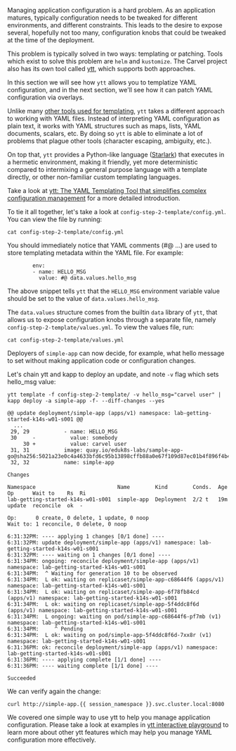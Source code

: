 Managing application configuration is a hard problem. As an application matures, typically configuration needs to be tweaked for different environments, and different constraints. This leads to the desire to expose several, hopefully not too many, configuration knobs that could be tweaked at the time of the deployment.

This problem is typically solved in two ways: templating or patching. Tools which exist to solve this problem are `helm` and `kustomize`. The Carvel project also has its own tool called [ytt](https://get-ytt.io/), which supports both approaches.

In this section we will see how `ytt` allows you to templatize YAML configuration, and in the next section, we'll see how it can patch YAML configuration via overlays.

Unlike many [other tools used for templating](https://github.com/k14s/ytt/blob/master/docs/ytt-vs-x.md#ytt-vs-x), `ytt` takes a different approach to working with YAML files. Instead of interpreting YAML configuration as plain text, it works with YAML structures such as maps, lists, YAML documents, scalars, etc. By doing so `ytt` is able to eliminate a lot of problems that plague other tools (character escaping, ambiguity, etc.).

On top that, `ytt` provides a Python-like language ([Starlark](https://github.com/bazelbuild/starlark)) that executes in a hermetic environment, making it friendly, yet more deterministic compared to intermixing a general purpose language with a template directly, or other non-familiar custom templating languages.

Take a look at [ytt: The YAML Templating Tool that simplifies complex configuration management](https://developer.ibm.com/blogs/yaml-templating-tool-to-simplify-complex-configuration-management/) for a more detailed introduction.

To tie it all together, let's take a look at `config-step-2-template/config.yml`. You can view the file by running:

```execute
cat config-step-2-template/config.yml
```

You should immediately notice that YAML comments (#@ ...) are used to store templating metadata within the YAML file. For example:

```
        env:
        - name: HELLO_MSG
          value: #@ data.values.hello_msg
```

The above snippet tells `ytt` that the `HELLO_MSG` environment variable value should be set to the value of `data.values.hello_msg`.

The `data.values` structure comes from the builtin `data` library of `ytt`, that allows us to expose configuration knobs through a separate file, namely `config-step-2-template/values.yml`. To view the values file, run:

```execute
cat config-step-2-template/values.yml
```

Deployers of `simple-app` can now decide, for example, what hello message to set without making application code or configuration changes.

Let's chain ytt and kapp to deploy an update, and note `-v` flag which sets hello_msg value:

```execute-1
ytt template -f config-step-2-template/ -v hello_msg="carvel user" | kapp deploy -a simple-app -f- --diff-changes --yes
```

```
@@ update deployment/simple-app (apps/v1) namespace: lab-getting-started-k14s-w01-s001 @@
  ...
 29, 29           - name: HELLO_MSG
 30     -           value: somebody
     30 +           value: carvel user
 31, 31           image: quay.io/eduk8s-labs/sample-app-go@sha256:5021a23e0c4a4633bfd6c95b13898cffb88a0e67f109d87ec01b4f896f4b4296
 32, 32           name: simple-app

Changes

Namespace                          Name        Kind        Conds.  Age  Op      Wait to    Rs  Ri
lab-getting-started-k14s-w01-s001  simple-app  Deployment  2/2 t   19m  update  reconcile  ok  -

Op:      0 create, 0 delete, 1 update, 0 noop
Wait to: 1 reconcile, 0 delete, 0 noop

6:31:32PM: ---- applying 1 changes [0/1 done] ----
6:31:32PM: update deployment/simple-app (apps/v1) namespace: lab-getting-started-k14s-w01-s001
6:31:32PM: ---- waiting on 1 changes [0/1 done] ----
6:31:34PM: ongoing: reconcile deployment/simple-app (apps/v1) namespace: lab-getting-started-k14s-w01-s001
6:31:34PM:  ^ Waiting for generation 10 to be observed
6:31:34PM:  L ok: waiting on replicaset/simple-app-c68644f6 (apps/v1) namespace: lab-getting-started-k14s-w01-s001
6:31:34PM:  L ok: waiting on replicaset/simple-app-6f78fb84cd (apps/v1) namespace: lab-getting-started-k14s-w01-s001
6:31:34PM:  L ok: waiting on replicaset/simple-app-5f4ddc8f6d (apps/v1) namespace: lab-getting-started-k14s-w01-s001
6:31:34PM:  L ongoing: waiting on pod/simple-app-c68644f6-pf7mb (v1) namespace: lab-getting-started-k14s-w01-s001
6:31:34PM:     ^ Pending
6:31:34PM:  L ok: waiting on pod/simple-app-5f4ddc8f6d-7xx8r (v1) namespace: lab-getting-started-k14s-w01-s001
6:31:36PM: ok: reconcile deployment/simple-app (apps/v1) namespace: lab-getting-started-k14s-w01-s001
6:31:36PM: ---- applying complete [1/1 done] ----
6:31:36PM: ---- waiting complete [1/1 done] ----

Succeeded
```

We can verify again the change:

```execute-2
curl http://simple-app.{{ session_namespace }}.svc.cluster.local:8080
```

We covered one simple way to use ytt to help you manage application configuration. Please take a look at examples in [ytt interactive playground](https://get-ytt.io/#playground) to learn more about other ytt features which may help you manage YAML configuration more effectively.
